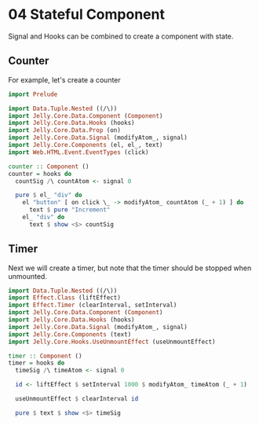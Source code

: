 # 04 Stateful Component

Signal and Hooks can be combined to create a component with state.

## Counter

For example, let's create a counter

```purs
import Prelude

import Data.Tuple.Nested ((/\))
import Jelly.Core.Data.Component (Component)
import Jelly.Core.Data.Hooks (hooks)
import Jelly.Core.Data.Prop (on)
import Jelly.Core.Data.Signal (modifyAtom_, signal)
import Jelly.Core.Components (el, el_, text)
import Web.HTML.Event.EventTypes (click)

counter :: Component ()
counter = hooks do
  countSig /\ countAtom <- signal 0

  pure $ el_ "div" do
    el "button" [ on click \_ -> modifyAtom_ countAtom (_ + 1) ] do
      text $ pure "Increment"
    el_ "div" do
      text $ show <$> countSig
```

## Timer

Next we will create a timer, but note that the timer should be stopped when unmounted.

```purs
import Data.Tuple.Nested ((/\))
import Effect.Class (liftEffect)
import Effect.Timer (clearInterval, setInterval)
import Jelly.Core.Data.Component (Component)
import Jelly.Core.Data.Hooks (hooks)
import Jelly.Core.Data.Signal (modifyAtom_, signal)
import Jelly.Core.Components (text)
import Jelly.Core.Hooks.UseUnmountEffect (useUnmountEffect)

timer :: Component ()
timer = hooks do
  timeSig /\ timeAtom <- signal 0

  id <- liftEffect $ setInterval 1000 $ modifyAtom_ timeAtom (_ + 1)

  useUnmountEffect $ clearInterval id

  pure $ text $ show <$> timeSig
```
